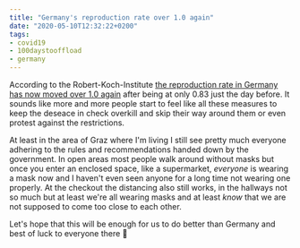 ```yaml
---
title: "Germany's reproduction rate over 1.0 again"
date: "2020-05-10T12:32:22+0200"
tags:
- covid19
- 100daystooffload
- germany
---
```


According to the Robert-Koch-Institute [the reproduction rate in Germany has now moved over 1.0 again](https://www.n-tv.de/panorama/Deutsche-Ansteckungsrate-steigt-ueber-1-0-article21770247.html) after being at only 0.83 just the day before. It sounds like more and more people start to feel like all these measures to keep the deseace in check overkill and skip their way around them or even protest against the restrictions.

At least in the area of Graz where I'm living I still see pretty much everyone adhering to the rules and recommendations handed down by the government. In open areas most people walk around without masks but once you enter an enclosed space, like a supermarket,  *everyone* is wearing a mask now and I haven't even seen anyone for a long time not wearing one properly. At the checkout the distancing also still works, in the hallways not so much but at least we're all wearing masks and at least *know* that we are not supposed to come too close to each other.

Let's hope that this will be enough for us to do better than Germany and best of luck to everyone there 🙂